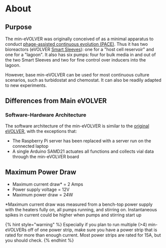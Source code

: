 # About

## Purpose

The min-eVOLVER was originally conceived of as a minimal apparatus to conduct [phage-assisted continuous evolution (PACE)](../custom-experiments/epace/). Thus it has two bioreactors (eVOLVER [Smart Sleeves](../../hardware/smart-sleeve/)): one for a "host cell reservoir" and one for a "lagoon". It also has six pumps: four for bulk media in and out of the two Smart Sleeves and two for fine control over inducers into the lagoon.

However, base min-eVOLVER can be used for most continuous culture scenarios, such as turbidostat and chemostat. It can also be readily adapted to new experiments.

## Differences from Main eVOLVER

### Software-Hardware Architecture

The software architecture of the min-eVOLVER is similar to the [original eVOLVER](../../software/overview-of-software-architecture.md), with the exceptions that:&#x20;

* The Raspberry Pi server has been replaced with a server run on the connected laptop&#x20;
* A single Arduino SAMD21 actuates all functions and collects vial data through the min-eVOLVER board

## Maximum Power Draw

* Maximum current draw\* = 2 Amps
* Power supply voltage = 12V
* Maximum power draw = 24W

\*Maximum current draw was measured from a bench-top power supply with the heaters fully on, all pumps running, and stirring on. Instantaneous spikes in current could be higher when pumps and stirring start up

{% hint style="warning" %}
Especially if you plan to run multiple (>4) min-eVOLVERs off of one power strip, make sure you have a power strip that is rated for more than enough current. Most power strips are rated for 15A, but you should check.
{% endhint %}
